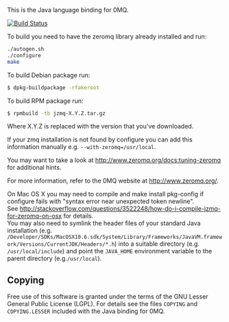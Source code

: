 This is the Java language binding for 0MQ.

[![Build Status](https://travis-ci.org/zeromq/jzmq.png?branch=master)](https://travis-ci.org/zeromq/jzmq)

To build you need to have the zeromq library already installed and run:

```bash
./autogen.sh
./configure
make
```


To build Debian package run:
```bash
$ dpkg-buildpackage -rfakeroot
```
To build RPM package run:
```bash
$ rpmbuild -tb jzmq-X.Y.Z.tar.gz
```

Where X.Y.Z is replaced with the version that you've downloaded.

If your zmq installation is not found by configure you can add this information manually e.g. `--with-zeromq=/usr/local`.

You may want to take a look at http://www.zeromq.org/docs:tuning-zeromq for additional hints.

For more information, refer to the 0MQ website at http://www.zeromq.org/.

On Mac OS X you may need to compile and make install pkg-config if configure fails with "syntax error near unexpected token newline".   
See http://stackoverflow.com/questions/3522248/how-do-i-compile-jzmq-for-zeromq-on-osx for details.   
You may also need to symlink the header files of your standard Java installation (e.g. `/Developer/SDKs/MacOSX10.6.sdk/System/Library/Frameworks/JavaVM.framework/Versions/CurrentJDK/Headers/*.h`) into a suitable directory (e.g. `/usr/local/include`) and point the `JAVA_HOME` environment variable to the parent directory (e.g.`/usr/local`).

Copying
-------

Free use of this software is granted under the terms of the GNU Lesser General
Public License (LGPL). For details see the files `COPYING` and `COPYING.LESSER`
included with the Java binding for 0MQ.
